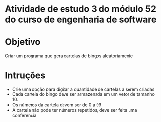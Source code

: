 # Atividade de estudo 3 do módulo 52 do curso de engenharia de software
 

# Objetivo

Criar um programa que gera cartelas de bingos aleatoriamente

# Intruções
- Crie uma opção para digitar a quantidade de cartelas a serem criadas
- Cada cartela do bingo deve ser armazenada em um vetor de tamanho 10.
- Os números da cartela devem ser de 0 a 99
- A cartela não pode ter números repetidos, deve ser feita uma conferencia